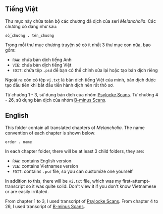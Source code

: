 ## Tiếng Việt

Thư mục này chứa toàn bộ các chương đã dịch của seri _Melancholia_. Các chương có dạng như sau:

```
số_chương . tên_chương
```

Trong mỗi thư mục chương truyện sẽ có ít nhất 3 thư mục con nữa, bao gồm:

* `RAW`: chứa bản dịch tiếng Anh
* `VIE`: chứa bản dịch tiếng Việt
* `EDIT`: chứa tệp `.psd` để bạn có thể chỉnh sửa lại hoặc tạo bản dịch riêng

Ngoài ra còn có tệp `vi.txt` là bản dịch tiếng Việt của mình, bản dịch được tạo đầu tiên khi bắt đầu tiến hành dịch nên rất thô sơ.

Từ chương 1 - 3, sử dụng bản dịch của nhóm [Psylocke Scans](https://mangadex.org/group/242/psylocke-scans).
Từ chương 4 - 26, sử dụng bản dịch của nhóm [B-minus Scans](https://mangadex.org/group/1295/b-minus-scans).

## English

This folder contain all translated chapters of _Melancholia_. The name convention of each chapter is shown below:

```
order . name
```

In each chapter folder, there will be at least 3 child folders, they are:

* `RAW`: contains English version
* `VIE`: contains Vietnames version
* `EDIT`: contains `.psd` file, so you can customize one yourself

In addition to this, there will be `vi.txt` file, which was my first-attempt-transcript so it was quite solid. Don't view it if you don't know Vietnamese or are easily irritated.

From chapter 1 to 3, I used transcript of [Psylocke Scans](https://mangadex.org/group/242/psylocke-scans).
From chapter 4 to 26, I used transcript of [B-minus Scans](https://mangadex.org/group/1295/b-minus-scans).